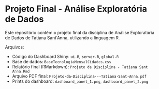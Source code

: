 # Projeto Final - Análise Exploratória de Dados

Este repositório contém o projeto final da disciplina de Análise Exploratória de Dados de Tatiana Sant'Anna, utilizando a linguagem R.

Arquivos:
- Código do Dashboard Shiny: `ui.R`, `server.R`, `global.R`
- Base de dados: `BaseTecnologiaMensalCidades.csv`
- Relatório final (RMarkdown): `Projeto da Disciplina - Tatiana Sant Anna.Rmd`
- Arquivo PDF final: `Projeto-da-Disciplina---Tatiana-Sant-Anna.pdf`
- Prints do dashboard: `dashboard_panel_1.png`, `dashboard_panel_2.png`
